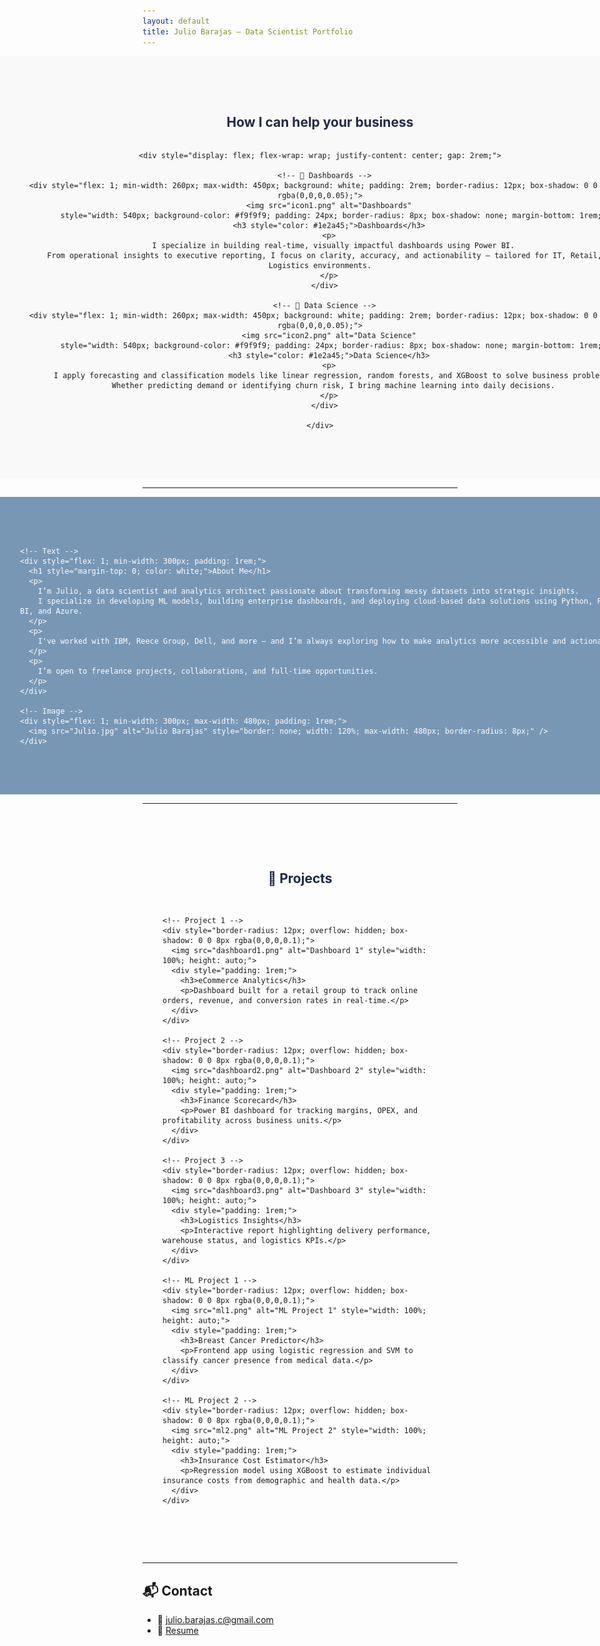 ```yaml
---
layout: default
title: Julio Barajas – Data Scientist Portfolio
---
```


<!-- 💡 Core Skills Section – Full Width with Icon Padding to Hide Image Frame -->
<section style="width: 100vw; margin-left: calc(-50vw + 50%); background-color: #f9f9f9; padding: 4rem 2rem;">
  <div style="max-width: 1200px; margin: auto; text-align: center;">
    <h2 style="color: #1e2a45; margin-bottom: 2rem;">How I can help your business</h2>

    <div style="display: flex; flex-wrap: wrap; justify-content: center; gap: 2rem;">

      <!-- 🔷 Dashboards -->
      <div style="flex: 1; min-width: 260px; max-width: 450px; background: white; padding: 2rem; border-radius: 12px; box-shadow: 0 0 10px rgba(0,0,0,0.05);">
        <img src="icon1.png" alt="Dashboards"
             style="width: 540px; background-color: #f9f9f9; padding: 24px; border-radius: 8px; box-shadow: none; margin-bottom: 1rem;" />
        <h3 style="color: #1e2a45;">Dashboards</h3>
        <p>
          I specialize in building real-time, visually impactful dashboards using Power BI.
          From operational insights to executive reporting, I focus on clarity, accuracy, and actionability — tailored for IT, Retail, and Logistics environments.
        </p>
      </div>

      <!-- 🔷 Data Science -->
      <div style="flex: 1; min-width: 260px; max-width: 450px; background: white; padding: 2rem; border-radius: 12px; box-shadow: 0 0 10px rgba(0,0,0,0.05);">
        <img src="icon2.png" alt="Data Science"
             style="width: 540px; background-color: #f9f9f9; padding: 24px; border-radius: 8px; box-shadow: none; margin-bottom: 1rem;" />
        <h3 style="color: #1e2a45;">Data Science</h3>
        <p>
          I apply forecasting and classification models like linear regression, random forests, and XGBoost to solve business problems.
          Whether predicting demand or identifying churn risk, I bring machine learning into daily decisions.
        </p>
      </div>

    </div>
  </div>
</section>

---

<!-- 🧑‍💼 About Me Section – Second with Custom Blue (#7897b4) -->
<section style="width: 100vw; margin-left: calc(-50vw + 50%); background-color: #7897b4; color: white; padding: 4rem 2rem;">
  <div style="max-width: 1200px; margin: auto; display: flex; flex-wrap: wrap; align-items: center; justify-content: space-between;">

    <!-- Text -->
    <div style="flex: 1; min-width: 300px; padding: 1rem;">
      <h1 style="margin-top: 0; color: white;">About Me</h1>
      <p>
        I’m Julio, a data scientist and analytics architect passionate about transforming messy datasets into strategic insights.
        I specialize in developing ML models, building enterprise dashboards, and deploying cloud-based data solutions using Python, Power BI, and Azure.
      </p>
      <p>
        I've worked with IBM, Reece Group, Dell, and more — and I’m always exploring how to make analytics more accessible and actionable.
      </p>
      <p>
        I’m open to freelance projects, collaborations, and full-time opportunities.
      </p>
    </div>

    <!-- Image -->
    <div style="flex: 1; min-width: 300px; max-width: 480px; padding: 1rem;">
      <img src="Julio.jpg" alt="Julio Barajas" style="border: none; width: 120%; max-width: 480px; border-radius: 8px;" />
    </div>

  </div>
</section>

---

<!-- 📂 Projects Section with Responsive Grid -->
<section style="padding: 4rem 2rem; max-width: 1200px; margin: auto;">
  <h2 style="text-align: center; color: #1e2a45; margin-bottom: 2rem;">📂 Projects</h2>

  <div style="display: grid; grid-template-columns: repeat(auto-fit, minmax(280px, 1fr)); gap: 2rem;">

    <!-- Project 1 -->
    <div style="border-radius: 12px; overflow: hidden; box-shadow: 0 0 8px rgba(0,0,0,0.1);">
      <img src="dashboard1.png" alt="Dashboard 1" style="width: 100%; height: auto;">
      <div style="padding: 1rem;">
        <h3>eCommerce Analytics</h3>
        <p>Dashboard built for a retail group to track online orders, revenue, and conversion rates in real-time.</p>
      </div>
    </div>

    <!-- Project 2 -->
    <div style="border-radius: 12px; overflow: hidden; box-shadow: 0 0 8px rgba(0,0,0,0.1);">
      <img src="dashboard2.png" alt="Dashboard 2" style="width: 100%; height: auto;">
      <div style="padding: 1rem;">
        <h3>Finance Scorecard</h3>
        <p>Power BI dashboard for tracking margins, OPEX, and profitability across business units.</p>
      </div>
    </div>

    <!-- Project 3 -->
    <div style="border-radius: 12px; overflow: hidden; box-shadow: 0 0 8px rgba(0,0,0,0.1);">
      <img src="dashboard3.png" alt="Dashboard 3" style="width: 100%; height: auto;">
      <div style="padding: 1rem;">
        <h3>Logistics Insights</h3>
        <p>Interactive report highlighting delivery performance, warehouse status, and logistics KPIs.</p>
      </div>
    </div>

    <!-- ML Project 1 -->
    <div style="border-radius: 12px; overflow: hidden; box-shadow: 0 0 8px rgba(0,0,0,0.1);">
      <img src="ml1.png" alt="ML Project 1" style="width: 100%; height: auto;">
      <div style="padding: 1rem;">
        <h3>Breast Cancer Predictor</h3>
        <p>Frontend app using logistic regression and SVM to classify cancer presence from medical data.</p>
      </div>
    </div>

    <!-- ML Project 2 -->
    <div style="border-radius: 12px; overflow: hidden; box-shadow: 0 0 8px rgba(0,0,0,0.1);">
      <img src="ml2.png" alt="ML Project 2" style="width: 100%; height: auto;">
      <div style="padding: 1rem;">
        <h3>Insurance Cost Estimator</h3>
        <p>Regression model using XGBoost to estimate individual insurance costs from demographic and health data.</p>
      </div>
    </div>

  </div>
</section>

---

## 📬 Contact

- 📧 julio.barajas.c@gmail.com  
- 📄 [Resume](resume.pdf)

